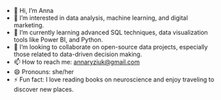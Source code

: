 - 👋 Hi, I’m Anna
- 👀 I’m interested in data analysis, machine learning, and digital marketing.
- 🌱 I’m currently learning advanced SQL techniques, data visualization tools like Power BI, and Python.
- 💞️ I’m looking to collaborate on open-source data projects, especially those related to data-driven decision making.
- 📫 How to reach me: annaryziuk@gmail.com
- 😄 Pronouns: she/her
- ⚡ Fun fact: I love reading books on neuroscience and enjoy traveling to discover new places.
<!---
Lovannda is a ✨ special ✨ repository because its `README.md` (this file) appears on your GitHub profile.
You can click the Preview link to take a look at your changes.
--->
